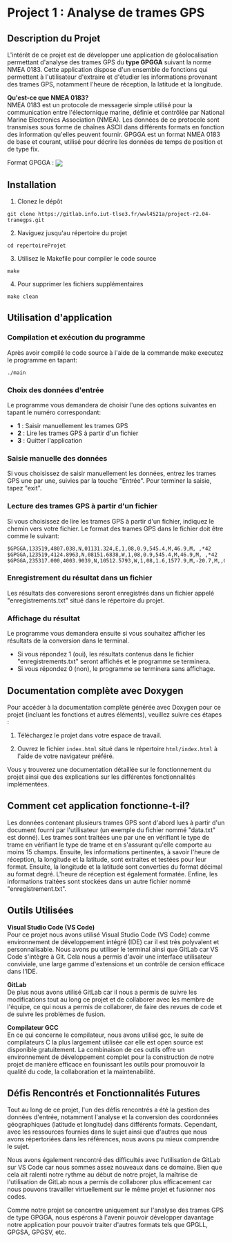 # Project 1 : Analyse de trames GPS

## Description du Projet
L'intérêt de ce projet est de développer une application de géolocalisation permettant d'analyse des trames GPS du **type GPGGA** suivant la norme NMEA 0183. Cette application dispose d'un ensemble de fonctions qui permettent à l'utilisateur d'extraire et d'étudier les informations provenant des trames GPS, notamment l'heure de réception, la latitude et la longitude.

**Qu'est-ce que NMEA 0183?**
<br/>NMEA 0183 est un protocole de messagerie simple utilisé pour la communication entre l'électornique marine, définie et contrôlée par National Marine Electronics Association (NMEA). Les données de ce protocole sont transmises sous forme de chaînes ASCII dans différents formats en fonction des information qu'elles peuvent fournir. 
GPGGA est un format NMEA 0183 de base et courant, utilisé pour décrire les données de temps de position et de type fix.

Format GPGGA : 
<img src="https://docs.arduino.cc/static/63d81cb4391da3e616bbcfab7c9d12d8/4ef49/gps-nmea-0183_img01.png" align="center">

## Installation
1. Clonez le dépôt
```
git clone https://gitlab.info.iut-tlse3.fr/wwl4521a/project-r2.04-tramegps.git
```
2. Naviguez jusqu'au répertoire du projet
```
cd repertoireProjet
```
3. Utilisez le Makefile pour compiler le code source
```
make
```
4. Pour supprimer les fichiers supplémentaires
```
make clean
```
## Utilisation d'application
### Compilation et exécution du programme
Après avoir compilé le code source à l'aide de la commande make executez le programme en tapant:
```
./main
```
### Choix des données d'entrée
Le programme vous demandera de choisir l'une des options suivantes en tapant le numéro correspondant:
* **1** : Saisir manuellement les trames GPS 
* **2** : Lire les trames GPS à partir d'un fichier
* **3** : Quitter l'application

### Saisie manuelle des données
Si vous choisissez de saisir manuellement les données, entrez les trames GPS une par une, suivies par la touche "Entrée". Pour terminer la saisie, tapez "exit".

### Lecture des trames GPS à partir d'un fichier
Si vous choisissez de lire les trames GPS à partir d'un fichier, indiquez le chemin vers votre fichier. Le format des trames GPS dans le fichier doit être comme le suivant:
```
$GPGGA,133519,4807.038,N,01131.324,E,1,08,0.9,545.4,M,46.9,M, ,*42
$GPGGA,123519,4124.8963,N,08151.6838,W,1,08,0.9,545.4,M,46.9,M, ,*42
$GPGGA,235317.000,4003.9039,N,10512.5793,W,1,08,1.6,1577.9,M,-20.7,M,,0000*5F

```
### Enregistrement du résultat dans un fichier
Les résultats des converesions seront enregistrés dans un fichier appelé "enregistrements.txt" situé dans le répertoire du projet.

### Affichage du résultat
Le programme vous demandera ensuite si vous souhaitez afficher les résultats de la conversion dans le terminal. 
* Si vous répondez 1 (oui), les résultats contenus dans le fichier "enregistrements.txt" seront affichés et le programme se terminera.
* Si vous répondez 0 (non), le programme se terminera sans affichage.

## Documentation complète avec Doxygen

Pour accéder à la documentation complète générée avec Doxygen pour ce projet (incluant les fonctions et autres éléments), veuillez suivre ces étapes :

1. Téléchargez le projet dans votre espace de travail.

2. Ouvrez le fichier `index.html` situé dans le répertoire `html/index.html` à l'aide de votre navigateur préféré.

Vous y trouverez une documentation détaillée sur le fonctionnement du projet ainsi que des explications sur les différentes fonctionnalités implémentées.


## Comment cet application fonctionne-t-il?
Les données contenant plusieurs trames GPS sont d'abord lues à partir d'un document fourni par l'utilisateur (un exemple du fichier nommé "data.txt" est donné). Les trames sont traitées une par une en vérifiant le type de trame en vérifiant le type de trame et en s'assurant qu'elle comporte au moins 15 champs. Ensuite, les informations pertinentes, à savoir l'heure de réception, la longitude et la latitude, sont extraites et testées pour leur format. Ensuite, la longitude et la latitude sont converties du format décimal au format degré. L'heure de réception est également formatée. Enfine, les informations traitées sont stockées dans un autre fichier nommé "enregistrement.txt".

## Outils Utilisées

**Visual Studio Code (VS Code)**<br/>
Pour ce projet nous avons utilisé Visual Studio Code (VS Code) comme environnement de développement intégré (IDE) car il est très polyvalent et personnalisable. Nous avons pu utiliser le terminal ainsi que GitLab car VS Code s'intègre à Git. Cela nous a permis d'avoir une interface utilisateur conviviale, une large gamme d'extensions et un contrôle de cersion efficace dans l'IDE.

**GitLab**<br/>
De plus nous avons utilisé GitLab car il nous a permis de suivre les modifications tout au long ce projet et de collaborer avec les membre de l'équipe, ce qui nous a permis de collaborer, de faire des revues de code et de suivre les problèmes de fusion.

**Compilateur GCC**<br/>
En ce qui concerne le compilateur, nous avons utilisé gcc, le suite de compilateurs C la plus largement utilisée car elle est open source est disponible gratuitement.
La combinaison de ces outils offre un environnement de développement complet pour la construction de notre projet de manière efficace en founissant les outils pour promouvoir la qualité du code, la collaboration et la maintenabilité.

## Défis Rencontrés et Fonctionnalités Futures
Tout au long de ce projet, l'un des défis rencontrés a été la gestion des données d'entrée, notamment l'analyse et la conversion des coordonnées géographiques (latitude et longitude) dans différents formats. Cependant, avec les ressources fournies dans le sujet ainsi que d'autres que nous avons répertoriées dans les références, nous avons pu mieux comprendre le sujet.

Nous avons également rencontré des difficultés avec l'utilisation de GitLab sur VS Code car nous sommes assez nouveaux dans ce domaine. Bien que cela ait ralenti notre rythme au début de notre projet, la maîtrise de l'utilisation de GitLab nous a permis de collaborer plus efficacement car nous pouvons travailler virtuellement sur le même projet et fusionner nos codes.

Comme notre projet se concentre uniquement sur l'analyse des trames GPS de type GPGGA, nous espérons à l'avenir pouvoir développer davantage notre application pour pouvoir traiter d'autres formats tels que GPGLL, GPGSA, GPGSV, etc.
